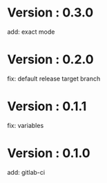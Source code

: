 # Version : 0.3.0

add: exact mode

# Version : 0.2.0

fix: default release target branch

# Version : 0.1.1

fix: variables

# Version : 0.1.0

add: gitlab-ci

